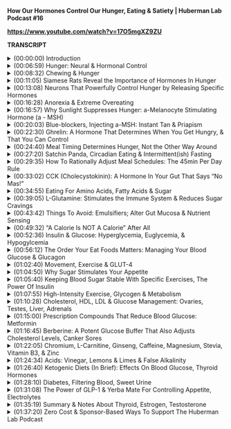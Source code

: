 **How Our Hormones Control Our Hunger, Eating & Satiety | Huberman Lab Podcast #16**

**https://www.youtube.com/watch?v=17O5mgXZ9ZU**

**TRANSCRIPT**

<details>
<summary>(00:00:00) 	Introduction</summary>
-

I'm Andrew Huberman, and I'm a professor of Neurobiology and Ophthalmology at Stanford School of Medicine. This podcast is separate from my teaching and research roles at Stanford. It is however, part of my desire and effort to bring zero cost to consumer information about science and science-related tools to the general public. In keeping with that theme, I'd like to thank the sponsors of today's podcast. 

Our first sponsor is InsideTracker. InsideTracker is a personalized nutrition platform that analyzes data from your blood and DNA to help you better understand your body and help you reach your health goals. I've long been a fan of getting blood work done. And the simple reason for that, is that most of the things that you want to know about your health, such as hormones, metabolic factors, blood sugar levels, et cetera, can only be analyzed from blood. And nowadays there are also excellent DNA tests that can also give you valuable information about what's going on at the cellar, molecular, even the neural circuit level within your brain and body. InsideTracker makes getting blood and DNA tests easy. You can go to a testing site where they draw your blood, they take your DNA sample, or they can come to your home if you prefer that. As well, they have a really amazing dashboard. The dashboard lets you understand what your levels of various hormones and metabolic factors et cetera mean, and what you should do about them. And I think that's one of the main things that really separates InsideTracker apart from other blood and DNA tests. Most tests you get the results back, but there are no directives about what to do specifically in order to bring the numbers into the ranges that you would like for your goals. InsideTracker makes all of that extremely simple and extremely clear. If you'd like to try InsideTracker, you can go to insidetracker.com/huberman, and if you do that, you'll get 25% off any of InsideTrackers plans. Use the code Huberman at checkout. That's insidetracker.com/huberman to get 25% off any of InsideTrackers plans. 

Today's episode is also brought to us by Athletic Greens. Athletic Greens is an all-in-one vitamin, mineral probiotic drink. I started taking Athletic Greens back in 2012 and I've taken it ever since. So I'm delighted that they're sponsoring the podcast. The reason I started taking Athletic Greens and the reason I still take it now, is that Athletic Greens really lets me cover all my nutritional basis in terms of vitamins, minerals and probiotics. There's so much data now pointing to the fact that the gut microbiome and the gut brain axis is important for metabolism and for endocrine health. The vitamins, minerals and probiotics in Athletic Greens make me feel confident that I'm covering all my bases. I do take other supplements, but with Athletic Greens I know that I've got all the foundational stuff handled. It also tastes really good. Tastes fine on its own, you can mix it with water, which is what I do. I add a little bit of lemon juice or lime juice, because I like a little tartness flavor in there as well, but most people just mix it with water, it mixes up super easily. I drink it once or twice a day. Usually once mid morning, and once again in the afternoon. If you'd like to try Athletic Greens, you can go to athleticgreens.com/huberman. And if you do that, you can claim their special offer which is a year supply of vitamin D3K2. There is now a ton of evidence that vitamin D3 is involved in countless metabolic processes, hormonal processes that are important for overall health and wellbeing. Vitamin D3, you can get from the sun of course, but most people are deficient in vitamin D3. So if you go to athleticgreens.com/huberman you'll get the Athletic Greens, you'll get the year's supply of vitamin D3 and K2 and you'll get five free travel packs. So once again it's athleticgreens.com/huberman, to get Athletic Greens, the vitamin D3K2, and that's a year supply plus the five free travel packs. 

Today's episode is also brought to us by Munk Pack. Munk Pack is a company that makes keto-friendly snacks that taste incredible but have just one gram of sugar or less. And indeed they taste incredible. In fact, my production team here at the Huberman Lab Podcast teases me because I actually have to keep the boxes of Munk Pack bars in my basement cause otherwise I'll tear through all of them. I remember the first time I tasted it, I was like, all right, here we go, a keto bar. I'm not a big fan of bars in general, most of them don't taste good to me. And I tasted the Munk Pack bars, and they are absolutely awesome. They come in a lot of different flavors. I'm partial to the caramel sea salt one, but they also have sea salt dark chocolate, peanut butter dark chocolate. They have a bunch of flavors. They're all incredible, I've tried them all. Which is why I keep them in my basement. As I mentioned previously on this podcast, I'm neither keto nor carbo. I don't really follow a particular diet in that sense. I eat in a way that maximizes my alertness and my levels of focus during the day when I want to work, and that maximize my transition to sleep at night. So, I basically eat low carb keto-ish during the day. And I know the ketonistas will say that I'm not in ketosis and I can manage to get into ketosis. But the main idea, is I keep my carbohydrates low during the day. And then at night I do eat carbohydrates. So for me, the Munk Pack bars are a really good snack usually in the afternoon, with a cup of coffee, especially if I'm going to train soon after that, or if I just want to snack and I'm going to continue working. As I mentioned before, they are absolutely delicious. They also don't have any of the stuff that's bad for you. No soy, trans fat, sugar, alcohols, artificial colors, all that stuff that we know we should avoid. If you want to try Munk Pack bars, you can go to Munk Pack, that's M-U-N-K, MunkPack.com, and enter the code Huberman at checkout and you'll get 20% off your first purchase of any Munk Pack product. That's Munk Pack, M-U-N-K-P-A-C-K.com, and enter the code Huberman at checkout to get 20% off your purchase. This month, we're talking all about hormones. Hormones are incredible and they control so many processes in the brain and body. Last episode, we talked about the role of estrogen and testosterone. Today we're going to talk about how hormones impact feeding and hunger, as well as satiety, the feeling that you don't want to eat or that you've eaten enough. Now, it's important to understand that hormones don't work alone in this context. Today I'm going to describe some hormones that have powerful effects on whether or not you want to eat more or less or stop eating altogether. But they don't do that on their own, they do that in cooperation with the nervous system. So today, I would say as much or perhaps even more than any other episodes, we're going to hear a lot of biology but there are multiple what I'm going to call entry points for tools that you can apply in order to regulate your levels of hunger, your meal timing, your levels of satiety of not wanting to eat more. And many of this is actionable with behaviors, but of course, we're also going to talk about supplements and we're actually going to talk about a little bit of brain machine interface devices that can actually be involved in manipulating these incredible things that we think of as hunger and appetite and satiety. 
</details>

<details>
<summary>(00:06:59) 	Hunger: Neural & Hormonal Control</summary>
-

So, the first thing that you need to know about the nervous system side, the neural control, over-feeding and hunger, is that there's an area of your brain called the hypothalamus. It's in the forebrain, which tells you it's in the front of your brain, and it's at the base of the forebrain. Now, the hypothalamus contains lots of different kinds of neurons doing lots of different kinds of things. There are neurons in your hypothalamus controlling sexual behavior, controlling body temperature, controlling circadian rhythms, the desire to sleep or be awake. Even neurons controlling rage. There are actually neurons that if we were to stimulate them would send you or anyone into a rage. They're just powerful control centers for the brain and body. There's a particular area of the hypothalamus called the ventromedial hypothalamus. And it's one that researchers have been interested for a long time now, in terms of its relationship to hunger and feeding. And the reason is, it creates these paradoxical effects. What do I mean by that? What they found was that sometimes lesioning, or disrupting the neurons in the ventromedial hypothalamus would make animals or people hyperphasia, they would want to eat crazy. And other lesions in other individuals or animals would make them anorexic, it would make them not want to eat at all. It would make food aversive. So that means that the ventromedial hypothalamus is definitely an interesting control station for hunger and feeding and satiety, but it doesn't really tell you what's going on at a deeper level. In fact, it's a little bit confusing or paradoxical. It turns out that there are multiple populations of neurons in there, we're going to talk about those. Some are promoting feeding, and some are promoting not feeding or not eating. 
</details>

<details>
<summary>(00:08:32) 	Chewing & Hunger</summary>
-

Now, the other neural component of all this that you need to know about, actually has to do with your mouth. So there's an area of your cortex, so that's a little bit further up in your brain, called the insular cortex. And it processes a lot of different kinds of information. Mostly information about what's going on inside you, so called the interoception. The insular cortex has neurons that get input from your mouth, from the touch receptors in your mouth. And insular cortex has powerful control over whether or not you're enjoying what you're eating, whether or not you want to avoid what you're eating, whether or not you had enough, or whether or not you want to continue eating more. And that has to do, believe it or not, with the touch or sensation of eating. I'm very familiar with this. I'm one of these people, I love eating so much, that I just like the mere act of chewing. You know, I like celery sticks enough. I'm not crazy about them, but you know they taste fine to me and I like chewing on celery sticks, but I actually just like chewing on them. I could eat all day long except that it's not healthy to do that. But the mere act of chewing for me is very pleasurable. People who chew gum feel this way as well. And just as a point about gum or chewing, if you choose something like celery or cucumber slices or chew gum, provided it doesn't have any sugar or caloric content, it's not going to drive increased hunger. That generally isn't the case. But if you eat something with sugar, as we'll find out, it has a very specific action in the insular cortex and in other areas of your nervous system that promotes the desire to eat more. But the key point right now is to know you've got these two brain areas, the ventromedial hypothalamus, that's involved in hunger and lack of hunger, sort of an accelerator and a brake on feeding. And you have this insular cortex that gets input from your mouth, and cares about chewing and the consistency of foods and all sorts of interesting things that are just very tactile. And I think most people think about the touch receptors on, excuse me, the taste receptors on the tongue. But we often don't think about the touch or tactile essence of food. And the thing that comes to mind just now is I've gone to sushi several times, and some people really like the urchin. I don't like the urchin. There's something about it that kind of creeps me out about the consistency, other people love it. So it's highly individual and it's probably learned, and there's some probably cultural background to this if you were raised eating urchin. Some people love that consistency or that touch. So touch has a lot to do with whether or not you want to eat or not. Now, let's get back to the ventromedial hypothalamus. Sometimes it makes animals or people want to eat more, sometimes less, so what's going on there? 
</details>

<details>
<summary>(00:11:05) 	Siamese Rats Reveal the Importance of Hormones In Hunger</summary>
-

There's a classic experiment that was done in which researchers took two rats, and so-called parabiosed them to each other. What that meant is that they did a little surgery and they linked their blood supply so that they were forever physically linked to one another and could exchange factors in the blood, but their brains were separate, their mouths were separate, and they essentially did everything separately except that they were linked to one another. So they had to walk together and go to the same places in order to do it. This parabiosis experiment revealed something really important. When they lesioned the ventromedial hypothalamus in one of the rats that was connected to the other rat, that rat got very, very fat, just really obese, huge rat, super rat, jumbo rat. The other one however, got very thin, it actually lost weight, despite consuming the same amount of food that it had prior to the other one getting the lesion. So what does this tell us? This tells us that there's something in the blood that's being exchanged between the two animals, because it was their blood supply that was linked. And that tells us that there's hormone or endocrine signals that are involved in the desire to eat, and hunger and appetite. And so next, we're going to talk about what those endocrine signals are, and then I'm going to immediately point to some entry points that you can use. And you can use these even if you're not parabiosed to anything. And that can allow you to time your meal frequency, and predict when you're going to be hungry or not. As well as a drive up appetite. Believe it or not, there are people out there who are trying to eat more. Although I think far many more people are trying to eat less because nowadays, the data just point to the fact that there is essentially an epidemic of diabetes, type II diabetes and obesity. And most everyone agrees now, that maintaining a healthy body weight and body weight composition, is one of the best paths to longevity and to just feeling very good and actually being able to think. Cognitive functioning is actually linked to levels of adipose tissue and so forth. So, let's talk about the endocrine factors that regulate feeding, hunger and satiety. 
</details>

<details>
<summary>(00:13:08) 	Neurons That Powerfully Control Hunger by Releasing Specific Hormones</summary>
-

One of the really exciting things to emerge in the science of feeding and appetite in the last 20 years, is the discovery of another brain area. And not just the ventromedial hypothalamus, but it's an area of the brain called the arcuate nucleus. And the arcuate nucleus has some really fascinating sets of neurons that release even more incredible molecules and chemicals into the blood. And these chemicals act as accelerators on feeding and appetite, or breaks. And the really cool thing is that you can actually control these molecules through simple behaviors. And once you understand what these molecules are, you'll start to understand why that's the case. And the control points that you have right now in order to control your appetite in either direction, increase or decrease. So, first of all, there are set of neurons in this arcuate nucleus called the PMOC neurons, okay? I don't want to get into what the acronym stands for, but I'll do it anyway. It's the Proopiomelanocortin system, okay? So these are PMOC neurons, Proopiomelanocortin. And if you heard melano, that should tell you it has something to do with pigmentation in skin cells or in hair cells, pigmentation of some sort, because of melanin. Last episode, I talked a little bit about the relationship between light dopamine and melanin. So you should already be thinking, wait, melano means it probably has something to do with that system, and indeed it does. Now, the POMC neurons, make something called Alpha MSH. Melanocyte-stimulating hormone, Alpha-Melanocyte-stimulating hormone. If you don't want to remember any of the other acronyms and terms I've talked about, this episode so far, do try and remember M-S-H, okay? Mouse, Sam, Hamster, M-S-H, okay? MSH reduces appetite and it's a powerful molecule, all right? So just put that on the shelf, MSH reduces appetite. Now, there's another population of neurons in the arcuate nucleus, called the AgRP neurons. And there I'm truly not going to read you what that stands for cause it's related to the mouse strain it was first identified in, but humans have these cells as well, but AgRP neurons. The AgRP neurons stimulate eating. And anytime you are approaching food, or you feel some excitement about food or anxiety, because some people actually experience a kind of heightened anxiety. Some people actually get a little bit of a resting tremor before they eat, even if they don't have any sort of eating disorder. There's kind of a ramping up of autonomic activity. That's largely due to the activity of these AgRP neurons. So, the activity in these AgRP neurons goes way up when animals or people are starved. And I don't mean starved for long periods of time, but I mean when they haven't eaten for a while. And the activity of MSH, the release of MSH goes up when we've eaten. However, there are other things that will stimulate the release of things like MSH. 
</details>

<details>
<summary>(00:16:28) 	Anorexia & Extreme Overeating</summary>
-

So, just briefly the experimental evidence, if you kill AgRP neurons, animals and people stop eating. There are people of lesions. They just stop eating, they become anorexic. I know you're familiar with anorexia as a clinical term, but that's actually a term that's used in the scientific literature about a pattern of behavior, okay? As well as a clinical term of course. If you were to stimulate the AgRP neurons, animals or people eat like crazy. They will eat to the point where they burst. Which just sounds horrible, but it just tells you this is the accelerator on eating. And yes, it has relationship to the ventromedial hypothalamus I talked about earlier, but I don't want to go back there just yet, we will circle back. 
</details>

<details>
<summary>(00:16:57) 	Why Sunlight Suppresses Hunger: a-Melanocyte Stimulating Hormone (a - MSH)</summary>
-

So Melanocyte-stimulating hormone, such an interesting hormone. This thing can shut down the desire to eat. The Melanocyte-stimulating hormone, is released from the medial pituitary. We talked about the pituitary last time. This is a gland that is very closely positioned to the hypothalamus. Actually some of the hypothalamus neurons actually project their neural connections directly into the pituitary, to release things like gonadotropins and luteinizing hormones, stuff we talked about last time in reference to testosterone and estrogen. But MSH is released from the medial portion of the pituitary and it stimulates the desire to not eat, to cease eating. What's really interesting, is that Melanocyte-stimulating hormone is activated by ultraviolet light. And it's not activated by ultraviolet light to the skin or directly to pituitary, it's activated by ultraviolet light to the eyes. Now, if you've been watching this podcast or listening to this podcast for any period of time, or you've heard me on other podcasts or you follow my Instagram, I am a big fan of this whole thing of getting morning light in order to synchronize circadian rhythms, et cetera, avoiding light in the middle of the night. This is yet another reason why getting ample light, ideally sunlight, but it could be other sources of UV light to the eyes, stimulates MSH, this has been shown over and over again. And keeps the desire to eat or appetite in check, in healthy ranges. This is also why in the spring and summer months, animals and people eat less. Now, for hibernating animals it's different, because they bear hibernate, actually. Ashley bears don't truly hibernate technically, by a scientific criteria they don't hibernate, but they go into a kind of torpor. The hibernating animals they don't eat much because they're in boroughs or dens, or they're just wrapped up in a little ball or whatever it is that hibernating animals do. So they're of course going to eat far less in the winter. But that's a unique scenario, we are not hibernating animals. But humans generally have greater appetite in the cold winter months. And it's not just because of the holidays and the abundance of food that we're presenting ourselves with, but when we get a lot of sun our appetite is reduced or at least it's easier to control. And that is due in part, because if you're getting ample sunlight to the eyes, it's converted into a signal for the MSH neurons, the neurons that release MSH, excuse me these PMOC neurons release MSH. And then MSH can bind its receptors, and can keep the break on appetite in check. So the takeaway tool from this, is make sure you're getting enough light not just in the morning, but throughout the day. And yes, it has to be light to your eyes. And blasting your eyes with sunlight or artificial light to the point where it's damaging or painful, won't accelerate or improve this process. It's about getting photons, ultraviolet light to the eyes consistently throughout the day. That's best accomplished by not wearing sunglasses provided you can do that safely. And if you don't have access to enough sunlight, then you can do this with artificial light. 
</details>

<details>
<summary>(00:20:03) 	Blue-blockers, Injecting a-MSH: Instant Tan & Priapism</summary>
-

This also points again to our old friends, the blue blockers. Many people know I'm not a huge fan of blue blockers especially not during the daytime, because they block a lot of the UV and shorter wavelength light that you want and need to create alertness, but also to create release of MSH from the medial pituitary. Now there are people out there, subcultures, that actually inject MSH. That are taking MSH or things similar to it. I am not suggesting people do that. But there are three main consequences of doing that. First of all, it reduces appetite, no surprise there. And they're actually using it as a dieting drug. This is kind of in the underground. I don't know what the legal status is. And again, I'm not promoting that people do it. Two, it makes them very, very tan, which makes sense, right? Melanocyte-stimulating hormone. And the third is, it purportedly, never tried it, purportedly sends libido through the roof, to the point where it's actually distracting for other activities. It actually can create priapism, which is a kind of chronic erection in males to the point where it actually can be physically damaging to the genitalia. So this is a drug, I don't know whether or not it's call it a drug. It's a substance that one can regulate with healthy levels, with sunlight and perhaps artificial UV light. I have not heard much about treatments for obesity involving getting ample sunlight or getting ample UV light, but to me, the logic is just very clear. And so if you're pursuing those avenues, you certainly should talk to your physician but you might want to think about how some of those logic hangs together. Absolutely fascinating hormone, I think most people aren't aware of it. And the subcultures that are aware of it are using it for two very particular end points, and they're using it at super physiological levels. That's enough about that 'cause I really don't know. I've talked to a few people in research. Believe it or not for this podcast, I reached out to a few people and asked whether or not the these are side effects in air quotes. I've heard about are true, and indeed they're true. But again, that's super physiological, controlling MSH, it's actually Alpha MSH levels through viewing ultraviolet light seems like an interesting and mechanistically logical thing to do, if your goal is to keep appetite in check. So MSH inhibits hunger. 
</details>

<details>
<summary>(00:22:30) 	Ghrelin: A Hormone That Determines When You Get Hungry, & That You Can Control </summary>
-

Next, let's talk about a hormone peptide that activates hunger. And this is a really interesting one because it relates to when you get hungry, in addition to the fact that you get hungry at all. And it's called ghrelin, it's spelled G-H-R-E-L-I-N. Ghrelin is released actually from the GI tract. And its main role is to increase your desire to eat. And it does that through a variety of mechanisms. Part of that is to stimulate some of the brain areas, the actual neurons, that make you want to eat. In addition, it creates food anticipatory signals within your nervous systems. So you start thinking about the things that you happen to like to eat at that particular time of day. And this is fascinating. Ghrelin is sort of like a clock, a hormonal clock that makes you want to eat at particular times. Now, the signal for ghrelin is reduced glucose levels in the blood. We're going to talk a lot today about glucose and insulin, ways to manage glucose and insulin. But for now the simple version of this, is you normally want your glucose to be in a kind of modest range, and I'll explain what range is in a little bit. But if it drops too low, ghrelin is secreted from your gut. It activates neurons in your brain at various locations including the PMOC neurons, and the other neurons of the wingin' it. It also activates the VMH in particular ways. And it might even activate some of these neurons that are in the periphery in your mouth that actually make you salivate and want to eat, right? Now, we all know about the famous Pavlovian, experiments of Pavlov's dogs. You know, they start salivating to the bell. After the bell was presented with food, you remove the food, and then just the bell can stimulate the salivation. We become Pavlovian at times. But rarely is it ever discussed what the neural pathways for that are. And it turns out that these hormones that are secreted from the gut can stimulate the neurons to create a sensation and a desire for certain foods at certain times of day. 
</details>

<details>
<summary>(00:24:40) 	Meal Timing Determines Hunger, Not the Other Way Around</summary>
-

You've done this experiment. If you are somebody who eats breakfast at more or less the same time each day, let's say 8:00 AM plus or minus 20 minutes. And then you eat lunch 12:30 plus or minus 20 minutes. Or let's say you're somebody like me who typically skips breakfast, and just eats lunch usually around 11:30 or 12 or something like that. Your ghrelin secretion will start to match when you typically eat. And it does that. And it's able to override the low levels of glucose in your bloodstream, because the ghrelin system also gets input from a clock in your liver that is linked to the clock in your hypothalamus, in your brain. And what this means is, if you eat at regular meal times, you'll start to get hungry a few minutes before those meals times. If you've ever wondered why your stomach kind of starts to growl because it's a particular time of day, and you're like, Oh I must want to eat, well, that's ghrelin. And for those of you that don't know why your stomach growls, I'll also tell you that today. It's actually really interesting. It not at all what you expect, and it's not just the gurgling of liquids in your stomach. That's not what it is. It's actually a muscular phenomenon. So, ghrelin is secreted as a food anticipatory signal, to get you motivated to go eat at regular times. So, nowadays there's a lot of interest in intermittent fasting. There's also a lot of interest in just what meal plans and schedules and what to eat in general, in order to maximize one's health and wellbeing. And people have all sorts of cosmetic reasons and brain reasons and metabolic reasons for wanting to control this kind of stuff. So let's make it really simple by first looking at the extremes. Some people need to eat every two or three hours. They feel this, "I need to eat every two or three hours," or else their blood sugar drops. In general, blood sugar doesn't drop so low, that they truly need to eat in order to alleviate a blood sugar issue. Although sometimes that can happen. Some people are truly hypoglycemic, low blood sugar. But most people as the blood sugar starts to head down towards the low-ish ranges, ghrelin is secreted. And so for those people not eating on the clock, it's very disruptive to them because it activates these neurons in the brain. For people who eat once a day or twice a day, or tend to shift their meals, you know, and they might eat a lot but during a limited so-called feeding window, it's kind of interesting humans now eat and talk about foods in ways that for years I used to hear about in classes, in courses, and research lectures about feeding animals, you know, restricted feeding windows. 
</details>

<details>
<summary>(00:27:20) 	Satchin Panda, Circadian Eating & Intermittent(ish) Fasting</summary>
-

And we owe a great deal of gratitude to Satchin Panda, who was a colleague of mine when my lab was in San Diego at the Salk Institute, who really is one of the pioneers of this restricted feeding window work and has done a beautiful work. He has a book that's excellent called 'The Circadian Code' that I highly recommend. And he's done a lot of important work on neurons in the retina, that control circadian timing, but also the relationship between feeding windows and health. And he's sort of among the major proponents I should say, of circadian eating, that means eating during the daytime, not at night or intermittent fasting, restricting feeding windows to anywhere from four to six to eight hours. I'll use myself as an example of the transition from regular feeding schedule to a more intermittent-ish fasting, although I don't really fall into true intermittent fasting. So I was one of these people that just got so accustomed to waking up and eating about an hour after I woke up. That to go from eating every three or four hours to eating twice a day, lunch and dinner, maybe a couple of snacks in the afternoon or something. At first it was excruciating. I remember thinking like, this is really brutal pushing out feeding. I didn't think I could exercise unless I had eaten first. We now know that during most all forms of exercise unless you're really focused on optimal performance like you've got to hit key lifts or you have to sprint at your maximum speed. And maybe even then that you can exercise faster just fine, because you're mainly relying on sources like glycogen from the liver, some undigested food sometimes, as gross as that may seem it's true, as well as body fat if the exercise about is extremely long. But what that means is that if you suddenly go from eating on a very regular schedule to skipping a meal, or pushing your meal timing out or shifting at all, you're going to have ghrelin in your system. And that ghrelin is going to stimulate the desire to eat by acting at the level of your brain. And it is indeed at that point, just mental. When we hear about just mental, just physical, it's really kind of the same thing cause it's all chemicals, brain and body. But it's the stimulation of neurons that anticipate feeding. You're stimulating the arcuate nucleus neurons that make you want to eat those AgRP neurons. So ghrelin stimulates the AgRP neurons, which makes you want to eat. 
</details>

<details>
<summary>(00:29:35) 	How To Rationally Adjust Meal Schedules: The 45min Per Day Rule</summary>
-

So what can you do with this? What this means is, if you want to start shifting your feeding schedule to one where you're not eating quite as frequently, and there are some advantages to that that aren't just in the biochemistry and health related, you know, cellar health related things. But some of them include not having to think about or buy food, right? You actually don't have to think about food all day if you're not eating so often. The other is, it gives you a far more social flexibility, right? You can go to a noon meeting if you have to or you can go out to dinner at a particular time. And you know, I guess it makes it kind of tough if you want to meet somebody for breakfast, cause then you're the dork who's just like sipping black coffee and like refusing everything. But anyway, I've been that dork. So it's one of those things you just kind of work with. But the fact of the matter is, ghrelin secretion, because of its relationship to the nervous system, can be shifted by about 45 minutes per day. Now, it's going to vary. Some of you have more so-called willpower, you know. But if you really want to just start pushing that first meal out or shifting in any direction, some people might want to eat in the early part of the day and not in the evening. Trying to shift the mealtimes out the spacing by about 45 minutes, is what the neural circuits that link the ghrelin system to the neural circuits that control feeding, really can handle because it's a form of neuroplasticity. And so what this would look like is, if you normally you eat breakfast at eight o'clock plus or minus 20 minutes, and you want to start eating your first meal at noon you would take maybe four or five days and just start pushing the meal out by about 45 minutes to an hour each day. So it's not quite as painful. Or you can just take the plunge and just do it all at once. I have a colleague who was a neurosurgeon at Stanford, came up through my lab, he's now at Neuralink, and he has a great practice. He keeps his ghrelin system at random. What he does is he skips one meal per day and he makes his external schedule dictate that. So, sometimes he skips breakfast, sometimes he skips lunch, sometimes he skips dinner, he just skips one of the three major meals per day. And in doing that, the ghrelin system has always kind of kept off kilter. And it probably also allows him to have a lot of neural flexibility, what we call top-down control. Just the knowledge, Oh, you know the hunger I'm feeling isn't necessarily hypoglycemia. And in his case, it's almost certainly not. And therefore what I'm feeling here is an activation of these AgRP neurons, and therefore I can push my meal schedule around however I want. Now, I should mention that top-down mechanisms are powerful. Belief, motivation, these things can really shift neural circuits. We're going to talk more about that a little bit later. But there are also people who are genuinely hypoglycemic and they need to take really good control of their blood sugar levels and try and keep them stable. And so of course, you want to do what's medically safe for you. I'm not at all recommending that people that suffer from hypoglycemia suddenly disrupt their blood sugar patterns in any direction, that wouldn't be healthy. But for most people out there who have reasonable blood glucose levels, it's kind of interesting and kind of fun to play with these parameters in order to optimize what you want to do. And sometimes that might change across the year with schedules. Many find great benefit in having flexibility over when they eat. Regularity of eating equals regularity of ghrelin secretion equals regularity of activity of these AgRP neurons, meaning you'll be hungry at very regular intervals. So that's something that you can work with, it's grounded in deep mechanism of hormone and neural systems, and there's a lot of modern research to support what I just said. 
</details>

<details>
<summary>(00:33:02) 	CCK (Cholecystokinin): A Hormone In Your Gut That Says “No Mas!”</summary>
-

So, if MSH inhibits feeding, makes us want to eat less and ghrelin makes us want to eat more, there's another hormone called CCK, Cholecystokinin, that is potent in reducing our levels of hunger. Now, I learned about CCK back when I was an undergraduate. So, well over 20 years ago, when it was first discovered. And there was a lot of excitement about CCK at that point as a diet drug. You know, anytime there's a molecule or a chemical discovered in the brain or body that can suppress feeding, the diet industry just goes wild and they think, this is going to be the thing that's going to allow people to move from being obese to losing all sorts of unhealthy weight, et cetera. A similar phenomenon was observed with leptin. Leptin is a hormone that's made by body fat that signals to the brain when there's a lot of body fat, and in animals injections of leptin can make fat animals thin. They lose a lot of adipose or fat. In humans, it didn't work out that way. It just the studies were done and leptin was successful in treating a certain rare form of diabetes, but it really wasn't very potent as an anti-obesity drug. Similarly, CCK has been looked at as an obesity drug, something to reduce obesity. But it had some pretty unhappy side effects actually caused some pretty serious side effects. Now that's as drug. However, CCK when released at normal levels by your gut has a powerful effect in suppressing appetite for a period of time. And there are healthy and direct ways to activate CCK. Now, CCK is in the GI tract, it's released from the GI tract. And it's release is governed by two things. One is a subset of very specialized neurons that detect what's in the gut, the specific contents of the gut. And by certain elements of the mucosa, of the mucus lining of the gut and the gut microbiome. 
</details>

<details>
<summary>(00:34:55) 	Eating For Amino Acids, Fatty Acids & Sugar</summary>
-

So what's really interesting, is that CCK is stimulated by fatty acids and particular fatty acids that we'll talk about. Amino acids, and particular amino acids that we'll talk about, as well as by sugar. Now, let's put sugar on the shelf for a moment. We're going to talk a lot about sugar because if CCK inhibits appetite and reduces feeding, and it can be triggered by fatty acids, amino acids, or sugars, then you might say, well, then in eating a lot of sugars should make us not want to eat more, but we all know that eating sugar makes us want to eat far more. That's the role of a lot of sugars. And that has to do with a separate mechanism we'll talk about today. So, which fatty acids in the gut stimulate the release of CCK? It turns out it's the omega-3 fatty acids, the ones that come from algae or krill or fish oil. I talked about this in the episode on nutrition and some of the things related to the gut microbiome. And I'm going to revisit that now. Omega-3 fatty acids and Conjugated linoleic acid, CLA, either from food or from supplements, stimulate the release of CCK which then reduces, or at least blunts appetite. And I'm not talking about blunting appetite to anorexic levels where you don't want to eat at all. I'm talking about regulating appetite to the point where animals and people don't over-consume. So it's keeping appetite at a healthy level. The other thing that stimulates CCK that I mentioned, are amino acids. So when we eat, we have the ability to break down different macronutrients, you know, carbohydrates, fats or proteins, into sugars and glucose, that then we can convert to ATP and all that stuff from a Krebs cycle from high school. We're not going to go into that today, that's for a future episode. But amino acids are one of the things that we are eating for. Amino acids both can be used as energy through a process called gluconeogenesis, of converting proteins into energy. Or those amino acids can be broken down and then rebuilt into things like preparing, excuse me, repairing muscle tissue as well as other forms of cellar repair. They're involved in all sorts of things related to protein synthesis. What does this mean? If we eat the proper amino acids at the proper levels, if we ingest omega-3's and CLA's, Conjugated linoleic acids at the proper levels, or get them from supplements, there's a blunting of appetite. Appetite is kept clamped and we don't become hyperphagic. We don't overeat. We tend to eat within healthy or normal ranges. So this is very important, because most people don't understand that when we're eating, we are basically fat foraging and amino acid foraging. And there are several studies now have shown, that people and animals will essentially eat until they feel they've consumed enough omega-3's, omega-6's, CLA's, and certain amino acids. In other words, even if it's not conscious, we are eating until we trigger the activation of CCK. Now, there are other reasons why we shut down eating too. Are literally, the volume of food in our gut can be large, and we can feel very distended. That's the physical reason obviously. There are other reasons, maybe we just have top-down control. We have knowledge that this is the end of the meal and we stop 'cause we have to go back to work or to a meeting, or we tell ourselves we've had enough. But at a subconscious level, the gut is informing the brain via CCK and other mechanisms when we've ingested enough of what we need. And these omega-3's and CLA's and certain amino acids are vital for sending out that signal that we've had enough. Now, which amino acids is actually really interesting? 
</details>

<details>
<summary>(00:39:05) 	L-Glutamine: Stimulates the Immune System & Reduces Sugar Cravings</summary>
-

We have essential amino acids and we have non-essential amino acids. Among the essential amino acids, there's one in particular that can trigger the release of CCK very potently, and that's glutamine. Glutamine is a very interesting amino acid. First of all, it's been shown in a few studies to play a role in bolstering the immune system. It can increase the number of killer cells in the immune system. It is consumed but in supplement form. You know, people can take it. You know, a teaspoon of glutamine or some people take glutamine throughout the day, if they're really into it or for whatever reason, they think they're battling off an infection or something of that sort. Glutamine can also of course be derived from foods. And you can just put into the Internet, do an Internet search and find out what foods are rich with glutamine. Some of the ones that I'm aware of off the top of my head are like cottage cheese, and things of that sort. But other foods have glutamine as well. Once a threshold level of glutamine and other essential amino acids are reached, once the threshold level of these Alpha-3, excuse me, Omega-3 fatty acids and CLA's are reached, CCK is released, and it helps reduce the activity of those AgRP neurons that promote feeding. So as you can see, feeding is an interplay between brain and body. And it's some of the micronutrients and even the breakdown of particular nutrients, that's putting the accelerator or the brake on the feeding process. It's not just one thing. So from an actionable standpoint, you, we should probably all be trying to get our omega-3, Omega-6 ratios correct anyway, because they are antidepressant. I talked about the peer reviewed studies on that. They are healthy for the gut microbiome, and we should be seeking sufficient glutamine. Now, whether or not you decide to supplement with glutamine or not, is up to you. One of the reasons why one might want to do that, and again, you should always check with a doctor, especially if you have any predisposition to cancers or you have cancer, many cancers and tumors like glutamine, so that's something to note. But one reason why you might want to supplement with glutamine or consider eating foods that are rich in glutamine, isn't just to keep your appetite in healthy ranges, but as well, glutamine can actually reduce sugar cravings. So this is very interesting. I have a friend, he's an absolute chocolate, sweets addict. He's a grown adult, but he eats candy and chocolate as if he was like a 14 year old kid hanging out at the local convenience store. It's really incredible. And he has probably a sugar addiction, but he's very aware of this and he's managed to kick all other addictions. So, for whatever reason, it stimulates his brain and body in the ways that make him want more, but he hates this. It's actually quite frustrating for him. He's somebody who cares a lot about his health. He took the approach that I know many other people have who know about this role of glutamine, of taking a teaspoon or a couple of teaspoons of glutamine several times throughout the day or anytime he craves sugar. And indeed, glutamine, well, reduced sugar cravings. Some people who are really on the kind of ketogenic front, will mix it with a little bit of half and half and down that, and because I guess it makes it taste better, it's a little bit chalky. So, glutamine has some very interesting properties. But I think for most people that aren't suffering from adverse levels of craving, making sure you're getting the right omega-3's that can come from a variety of sources, check out the episode we did on nutrition if you want to learn more about that. And CLA's, and making sure that you're getting enough glutamine is going to be important for making sure that the CCK signal gets through. The one thing I do want to mention about glutamine, it's a minor effect, but it alone can have a small increase, excuse me, it alone can increase blood sugar. It's not a huge increase in blood glucose. But because the gut takes proteins and breaks them down into these amino acids, and essentially looking for glutamine and things like it, other essential amino acids as well. When you ingest glutamine or branch chain amino acids, there is a small but real increase in blood glucose. And that's because they are essentially food. And there I'm talking about the supplemental version. So, just know glutamine can increase blood sugar slightly, especially diabetics should know that. It can reduce sugar cravings. And just know that what your gut is doing at a core level is it's forging, it's waiting, and it's trying to assess levels of omega-3 fatty acid, conjugated linoleic acid, and glutamine, and other essential amino acids. You are essentially trying to eat to get these nutrients and then a signal can be deployed up to your brain, that you're not really interested in eating that much more. 
</details>

<details>
<summary>(00:43:42) 	Things To Avoid: Emulsifiers; Alter Gut Mucosa & Nutrient Sensing</summary>
-

Whenever preparing an episode for this podcast I'm always faced with a particular challenge, which is, how many tools should I offer that involve doing something new? You know, a new behavior, a new exercise, supplement, something, things of that sort. And how many should be related to not doing things, avoiding things. It's never really fun to talk about all the things that we're supposed to avoid, but some of them are so powerful in light of the mechanisms of a given topic that I'd be remiss if I didn't mention them. So now you understand how hormones, and peptides like CCK and ghrelin impact appetite. There's one particular aspect of food that can powerfully impact CCK. And I think most people, I'm guessing 99.9% of people out there are not aware of this. And it has to do with highly processed foods. There's a lot of reasons why one would want to avoid highly processed foods. In fact, if you're interested in that topic and the history of whole foods, transitioning to highly processed foods in this country, I highly recommend you listen to a YouTube video by Dr. Robert Lustig, he's at university of California, San Francisco. It's very easy to find, put Stanford, Robert Lustig, it was a talk hosted by Stanford. Gives a a beautiful description of the history of this, and why the food industry started packing in additional sugars and salts, and turning foods into commodities, it's really fascinating. It has no conspiracy theory is just all scientific facts. It's really a wonderful lecture. It has millions of views, it should be very easy to find. We can provide a link to that, and we will. There's another reason to avoid highly processed foods however, and that has to do with what's called emulsifiers. Now, many of you are familiar with emulsifiers, even though you don't know it. When you put detergent in the laundry that contains emulsifiers, the goal of that detergent is to bring together fatty molecules with water molecules and be able to dissociate them and break them up to get the stains out of clothes and things of that sort. There are a lot of emulsifiers put into processed foods. And those emulsifiers allow certain chemical reactions to occur that extends the shelf life of those foods. So it's like candy bars and cereals, and all sorts of things that are in processed foods. The worst of which are the typical kind of pastries that you see at the convenience store. But this extends into chips of various kinds and even some meats of various kinds, they pack this stuff into meats. They have names like soy lecithin and other things. Why are emulsifiers bad? Okay, there are a lot of reasons why they're bad, but the reason why they're bad for the mechanisms that we've been talking about today, is that when you ingest those foods, you're bringing those emulsifiers into your gut. And those emulsifiers strip away the mucosal lining of the gut, and they actually cause the neurons that innervate the gut, that extend those little processes we call axons into the gut, to retract deeper into the gut. And as a consequence, you're ingesting a bunch of food and the signals like CCK never get deployed. The signals that actually shut down hunger are never actually triggered. And so, as a consequence you want to eat far more of these highly processed foods. In addition, if you then go from eating a highly processed food to non highly processed foods, you're not able to measure the amounts of amino acids, sugars, and fatty acids in those foods as accurately. You've actually done structural damage at a micro level, but structural level damage, excuse me, to the mucosal lining of the gut. Now, this can all be repaired if you stay away from highly processed foods for some period of time. But the negative effects of these emulsifiers are quite real. So, to make it really clean and simple, emulsifiers from highly processed foods are limiting your guts ability to detect what's in the foods you eat and therefore to deploy the satiety signals, the signals that shut down hunger. In addition to that, there's a parallel mechanism at play, that I talked about in a previous episode but I'll remind you again, that you have neurons in your gut that are sensing sugar, and are sending a subconscious signal up to the brain via the vagus nerve. And those neurons trigger the release of dopamine, which makes you crave more of that food. So now you've got parallel signals making you want to eat more sugar, making you unaware of how much sugar you've eaten, and that are disrupting the inputs to the nervous system that signal to the rest of your brain and body that you've obtained enough fatty acids and you've obtained enough amino acids. So these highly processed foods are really terrible. And you know, I'm not out here to say, you know, never enjoy a processed food of any kind, I'd be a hypocrite 'cause I do eat processed foods from time to time. Although the ones that I tend to eat, I try and make of the healthier variety. But eating whole foods has tremendous value and eating highly processed food has tremendous negative impact on the gut and on the gut brain axis. And so, recently there was a paper that came out in Cell, Cell Press journal, it's kind of the apex of Cell journals, which is a phenomenal. This paper showed that, ingesting highly processed food leads to more intake of not just highly processed foods but other types of food in general. There was kind of an overeating compensation generally across foods for people that consume these highly processed foods. And there are a lot of other reasons to avoid highly processed foods. So again, I don't like to focus too much on the do nots, I like to arm you with tools to do. But I think this visual of certain foods and these emulsifiers actually stripping away some of the critical lining of your gut and disrupting the hormone signaling to the brain controlling feeding, is important enough and cryptic enough, meaning it hasn't been talked about, it works at a subconscious level, and that it's important that people are aware of it so they can make decisions about what they do want to eat or not want to eat for themselves. 
</details>

<details>
<summary>(00:49:32) 	“A Calorie Is NOT A Calorie” After All</summary>
-

Before moving on, I just want to say one more thing about highly processed foods. There was an absolutely beautiful study done by my colleague, Chris Gardner at Stanford, exploring whether or not certain diets were better than others. They looked at vegan, vegetarian, omnivore, I don't know if they looked at all meat or not, but they looked at the different forms of diets, intermittent fasting, et cetera. And they essentially found that, whichever diet people adhered to, whichever one they followed, was equivalent to the others. Provided that they followed it, they lost the equivalent amount of weight. There really wasn't a strong effect of the food type or the pattern of eating, et cetera. However, in a study like that, adherence is very high because people are a part of a study. And for many people, the ability to adhere to a certain eating plan is one of the most, if not the most powerful determinants of whether or not a given diet meaning nutritional plan works. Now, this thing about highly processed foods however, is really diabolical. Because it truly says, and I think the recent data in cell metabolism and other journals really proves that, a calorie is not a calorie. That's absolutely absurd because of these emulsifiers and the contents of these highly processed foods. In fact, the data in humans points to this. So what they did is they took in-patient adults, so they had total control over their food intake. And they received either ultra processed or unprocessed diets for 14 days, as a short study. The diets were matched for calories, sugar, fat, fiber, and macronutrients. So everything else was matched. Just processed or non-processed is the major variable. And basically what they found, is that the people who are eating the processed food diet happened to eat much more, right? This was after this period of putting them on either diet and clamping for all other variables. Then they would eat much more, and the body weight changes were much more. And those body weight changes, were such that they couldn't be accounted for by just increased calories. So, the bottom line is that highly processed foods are just bad for you. They increase weight gain. They disrupt the lining of your gut in a way that disrupts things like CCK and proper satiety signals. And they contain a bunch of things, in particular sugars, but other things as well, that disrupt not just the hormonal systems but also the neural systems that control the desire to eat after the diet is done. So there's just so many reasons why these highly processed foods are terrible, and they can explain a lot of the ill health effects that we've seen in the last 50 years not just in the United States, but all over the world. That enormous increase in diabetes, juvenile diabetes. It's just remarkable how far down the path of diet we've gone. And it's clear, it's almost a smoking gun what the cause of this is. If you'd like to learn more about that please refer to the Lustig lecture. He also spells out why non-processed foods is far more economical in terms of just at the level of the household or individual as well as at the societal level. Really interesting stuff, I highly recommend you check it out. 
</details>

<details>
<summary>(00:52:36) 	Insulin & Glucose: Hyperglycemia, Euglycemia, & Hypogylcemia</summary>
-

So now let's move on to some other hormones that regulate hunger and satiety, in particular insulin. Now, you've probably heard of insulin before. Insulin is the thing that's lacking in type I diabetics, that's why they have to inject insulin whenever they eat. The reason they have to do that, is because when they eat their foods are broken down into glucose. And in order to shuttle glucose to the appropriate tissues in the body, and also to keep glucose levels in check, you need insulin. So the simplest way to think about insulin and glucose is that when you eat, that food is broken down into sugars, that's true whether or not it's fats or it's sugars, or eventually if it's proteins, they are oxidized into fuels as we say. And those fuels can be used as the name fuel implies into energy, they're eventually made into ATP. There's a bunch of biochemical steps there we're not going to go into today, but that's essentially how it works. You break down food into glucose. Now, if you're ketogenic, we'll talk about that in a little bit. But in general, you eat, food is turned into glucose. Your blood sugar needs to be kept in a particular range. Hypoglycemic means too low, hyperglycemic means too high. And what they called euglycemic E-U, glycemic, is the healthy range. Now, what those healthy ranges are, in general the healthy range, the euglycemic range, is about 70 to a hundred nanograms per deciliter. But most of you aren't walking around with a glucose monitor. Some of you are, but most of you are not. The more important question for us to address right now, is why is it important that glucose be kept at a particular level? Once you understand that, keeping glucose in check starts to have a rationale behind it and the ways to do that start to make a lot more sense. So the reason is, if glucose levels get too high because of the way that our cells in particular neurons, interact with glucose, high levels of glucose can damage neurons. It can actually kill them. You can start getting what are called peripheral, excuse me, neuropathies. One of the symptoms of some forms of diabetes is that people start losing the sensation of touch in their fingers or their hands or their feet, and they can start going blind. There's diabetic retinopathies. So it's very important, that insulin manage your glucose levels. Now, there's also type II diabetes where there's insulin secreted from the pancreas, but people are insulin insensitive. There's a disruption in the receptors and insulin insensitivity isn't quite the same as having no insulin at all, but it parallels some of the same mechanisms. Now, type I diabetes is often picked up because someone has a sudden weight loss, because they're not processing blood sugar the same way they were before. Type II diabetes is often, although not always associated with being overweight and with obesity. Both of them are challenging conditions. Type II diabetes almost always can be managed by managing one's weight. And of course there are prescription drugs and supplements that can help manage those. We're going to talk about all of that. But for most people that don't have diabetes, the important thing is to manage glucose, to keep it in that euglycemic range. And there are a number of different ways to do that. Some of them are behavioral, some of them are diet based, and some of them are based on supplements or prescription drugs. So let's talk about those now. 
</details>

<details>
<summary>(00:56:12) 	The Order Your Eat Foods Matters: Managing Your Blood Glucose & Glucagon </summary>
-

So if you eat, and in particular if you eat carbohydrates, blood glucose goes up. If you eat fats, blood glucose goes up to a far less degree. And if you eat proteins, depending on the protein, it will eventually be broken down for fuel or assembled into amino acid chains for protein synthesis and repair of other tissues and bodily functions. But glucose goes up and then is kept in range. When you are hungry, you secrete a different hormone and that's called glucagon. And glucagon's main role, is to pull stores of energy out of the liver and the muscles. And once those are depleted, you'll eventually tap into body fat, okay? So, and this is for people that have a typical blood glucose range, so that 70 to 100 euglycemic range. So, the two kind of push and pull systems that we're going to think about now to keep this simple, is that you have the insulin system managing glucose, and you've got the glucagon system pulling energy out of your liver and muscles for immediate fuel. And eventually you'll pull fuel out of body fat if you've been active for a very long time and all your glycogen stores are depleted or close to depleted. So what does this all mean? There's a lot of important biochemistry and a lot of important cellar processes involved in whether or not your anabolic or catabolic. Whether or not you're breaking things down or building things up. Let's talk about feeding in a simpler way, however. And let's weave the tools to manage blood glucose, to keep it in check, as we do that. So, let's say you had a meal and that meal consisted of rice, a carbohydrate, some meat or fish, let's say a piece of salmon, and some vegetable, some fibrous vegetable like asparagus or cabbage or something like that. If you were to eat all of that at once, you know, you take a bite of one, a bite of the other, you're going to mix it up. You know, one of these, it all ends up in the same place kind of people, mix it all up. Then you'll experience an increase in insulin and increase in blood glucose that's moderately fast. It's going to increase pretty quickly. What's remarkable, is that the order that you consume each macro-nutrient has a pretty profound influence on the rate of insulin and glucose secretion into the blood and how quickly those levels rise. So if you will make it really simple. If you were to eat the rice first, your glucose would rise in a sharp spike, especially if it doesn't contain any fats to slow the absorption. Now, that might be good if you're very hungry and you want to get an increase in glucose. In fact, this is the reason why you're often served bread before meals, because it is... And sometimes it's bread and butter, or chips before meals or appetizers, are designed to get your blood glucose going up high because big steep increases in blood glucose tend to promote the desire to consume more glucose. And this also relates to the dopamine system and the way that something tasty in the mouth and sugar in the gut and fats and sugars in the mouth, trigger the activation of a lot of systems in the brain and body to consume more of whatever you have or whatever is available to you. So, the basic idea is that eating carbohydrates and/or fats early in a meal will give a steep rise in blood glucose. However, if you were to eat the fibrous thing first, so a lot of chewing, but not a big rise in blood glucose because in general there's... Unless it's laid in with sugar. Or something we're just talking about some vegetable, fibrous vegetable, that will actually blunt the release of glucose until you eat the fish and the rice. But believe it or not it will actually blunt the glucose increase that the rice would cause. Now, I'm not talking about neurotically eating each macro-nutrient separately in sequence. I'm just trying to give you a picture of what's happening ordinarily. So what this means is, if you feel a lot of food related anxiety, or you feel you're one of these people that you can kind of sense like your blood sugar increasing very quickly, a lot of people can sense this, some people can't, has a lot to do with how well they manage their blood sugar as well as some of the psychological factors. And yes, their family and historical reasons, you know, I've got friends who had a lot of siblings, and when they sit down to eat they have to really suppress the desire to not beat up everyone else at the table and take all the food. It's sort of like not... It's hard for them to understand that there's plenty to go around, because of their upbringing. So there are psychological top-down effects. A lot of the psychology around food is geared towards getting people to be relaxed when they eat and these sorts of things. But these blood sugar effects are real just cellar and basic biochemistry of how the body manages sugars ingested into the blood. So what does this all mean? It means that if you want a steep increase in glucose, you are very, very hungry, then you should eat the carbohydrate laid in food first, or you should eat a bunch of macronutrients combined. So that would be like the hamburger or the sandwich, the bread, the whatever's in that sandwich altogether, usually that's protein and vegetables as well. If you want to have a more modest increase in glucose or you want to blunt the increase in glucose, then have the, at least some of the fibrous thing first, and then the protein and then the carbohydrate. You will notice that your blood glucose will rise more steadily, and that you'll achieve satiety earlier in the meal. Or at least you won't get this huge peak at sort of the Thanksgiving meal effect. Some of you are international, so if you don't celebrate Thanksgiving is a time of year where... It used to be the one-time a year or two times a year where Americans would give themselves permission to eat enormous meals. Now that seems to happen a lot more often. But there is this effect of you're full and yet you're hungry for more, that's because your blood glucose has gone through the roof and it's triggered a number of other mechanisms. There's also usually a lot of alcohol consumption, and alcohol itself because it's a sugar will increase blood glucose very, very sharply. It depends on the alcohol, some alcohols have more sugar than others. But basically what you're trying to avoid are steep increases in blood sugar. And the order that you eat foods has an enormous impact on that. 
</details>

<details>
<summary>(01:02:40) 	Movement, Exercise & GLUT-4</summary>
-

The other thing that has an enormous impact on how long and shallow, or how steep that curve of glucose is, depends on on whether or not you recently were moving, are moving or start moving after you eat. So it turns out that your blood glucose levels can be modulated very, very powerfully by movement. If you did any kind of intense exercise, or even just walking or jogging, or cycling anything before you eat your blood glucose levels will be dampened somewhat. And that has to do with the release of something called, some people call it GLUT4, which sounds like glutton. Other people call it GLUT4. These are things that are involved in shuttling glucose to particular cells in the body, namely toward muscle and glycogen stores and away from body fat stores. It has to do with sequestering of glucose from the blood. The point is that, if you're somebody who struggles with blood sugar regulation, in addition to getting your body weight in a healthy range, doing all the other sorts of things that you should be doing, the key thing is to try and get some movement, sometime as circuit meal. Now, very few people can actually eat and walk at the same time, although I do it all the time. Not because I'm trying to regulate my blood sugar but just 'cause I tend to be busy. I eat and drive, [mumbles] busy. Busy if I'm not giving this podcast, or if sleeping, I'm eating, but except the early part of the day when I fast. But the bottom line here is that, if you, for instance take a 30 minute walk after a meal, your blood glucose will be blunted in ways that are beneficial. If you have exercised in the recent hours before a meal, that can be beneficial. The order that you consume foods is beneficial. And there are a few things that you can consume that can also adjust blood glucose levels. So let's talk about those, but I thought it was important to really tamp down that it's not just what you eat, we talked about that before, but also the order that you eat those things, believe it or not, whether or not you combine macro-nutrients, carbohydrates, proteins and fats and fibrous vegetables. And whether or not you've moved recently. The higher intensity the movement, the greater the GLUT4 increase, and the more that the blood glucose will be blunted and you'll shuttle more of that to glycogen and muscle stores. And even just moving after a meal, even just a calm easy walk, can really adjust the ways in which blood sugar regulated for the better. 
</details>

<details>
<summary>(01:04:50) 	Why Sugar Stimulates Your Appetite</summary>
-

I don't want to perseverate on this processed foods, hidden sugars thing too much. But understanding now a little bit about how insulin and glucose work, you can probably imagine why hidden sugars are such an attractive thing from the standpoint of processed food manufacturers. Because if they can put sugar in that you can't even taste, that sugar is going to amplify the amount of glucose, it's going to increase the rate of glucose increase into your bloodstream and it's going to promote more feeding. So in that case, you're really being tricked. It's not that you're actually reaching for the additional appetizer and your blood glucose is going up. The food that you ate is actually increasing your appetite as you eat it. It's a positive feedback loop. So don't want to demonize those any more than I already have, but you should be aware that these things are happening at the level of your bloodstream and brain. 
</details>

<details>
<summary>(01:05:40) Keeping Blood Sugar Stable With Specific Exercises, The Power Of Insulin </summary>
-Sensitivity

The other thing I'd like to address for a moment, is this notion of stable blood sugar versus lay bile blood sugar or unstable blood sugar. Some people just have stable blood sugar. They can go long periods of time without eating and feel fine. Other people get really shaky, really jittery, and/or when they do eat, they feel really keyed up. Sometimes they'll even sweat. Sometimes their vision will go blurry. And some of that can actually be because they've become hyperglycemic. And those effects that you experience when you are hyperglycemic are the early warning signs of the kinds of things that damage neurons and lead to the really terrible stuff they talked about before like peripheral neuropathies. Now, it takes some time for those things to occur, those neuropathies to occur. But whether or not your blood sugar is all over the place or whether or not stable, can be impacted by a number of things. One of those things is exercise. So these days there's a lot of interest in what they call zone two cardio, which is that kind of steady state cardio, where you can just nasal breathe even at pretty high output, where you could maybe have a conversation. Although I'm such a huge proponent of nasal breathing during exercise, most forms of exercise especially zone two cardio, that you probably shouldn't be talking while you're doing that cardio unless it's absolutely essential. But periods of zone two cardio that lasts anywhere from 30 minutes to an hour or sometimes more for your endurance athletes, can create positive effects on blood sugar regulation, such that you people can sit down and enjoy whatever it is, the hot fudge sundae, or whatever the high sugar content food is. And blood glucose management is so good. Your insulin sensitivity is so high, which is a good thing, that you can manage that blood glucose to the point where it doesn't really make you shaky, it doesn't disrupt you. And you know, to say nothing of the weight-related issues or the adipose fat gain, et cetera, that's a separate issue because people vary there. But basically doing zone two cardio for 30 to 60 minutes, three to four times a week makes your blood sugar really stable, and that's an attractive thing for a variety of reasons. 
</details>

<details>
<summary>(01:07:55) 	High-Intensity Exercise, Glycogen & Metabolism</summary>
-

On the flip side, high intensity interval training or resistance training AKA weight training, are very good at stimulating the various molecules that promote repackaging of glycogen. So sprints, heavy weight lifting, circuit type weightlifting provided there is some reasonable degree of resistance, those are going to trigger are all sorts of mechanisms that are going to encourage the body to shuttle glucose back into glycogen, converting to glycogen, into muscle tissue, restock the liver, et cetera. Depleting one's glycogen actually takes some time. You know, if you do a couple sets of tricep extensions and some crunches, you're not depleting your glycogen. Glycogen depleting workouts are very high intensity. Generally they're less than an hour or so, but those are the sort that are going to lead to big increases in the kinds of enzymes and metabolic pathways that are going to repack glycogen and shuttle most things towards restorage of foods not into adipose tissue, not into fat, but taking glucose and making it into fuels that you can access later for more of that high intensity activity. And I should mention that one of the advantages of high intensity interval training or weightlifting of various kinds, is that it causes long standing increases in basal metabolic rate. I don't want to go too far down this path because we're going to do an entire month on human performance and athletic performance. But it's not just the increases in muscle that increase metabolism, because muscle burns more energy than other types of tissues, except your brain, which truly burns the most energy. Anyway is the main reason why your basal metabolic rate is what it is. Well, high-intensity training. So it could be sprints, it could be high intensity interval training of different kinds, it could be weight training, also has an effect of increasing thermogenesis even long after you've completed the exercise. So there's a long tail. There's a kind of post exercise metabolic effect that's also beneficial. So it's not an either or, it's really that high intensity interval training and resistance training. And things of that sort are very good for one reason. And the zone two cardio is very good for other reasons. And now you can see why it's just a healthy thing and why most people should probably be doing exercise most days of the week, if not every day of the week. If your goal is to manage blood glucose and your goal is to manage some of the metabolic factors that control repackaging of glycogen and encouraging excess glucose to not get diverted into body fat stores. 
</details>

<details>
<summary>(01:10:28) Cholesterol, HDL, LDL & Glucose Management: Ovaries, Testes, Liver, Adrenals </summary>
-

We haven't talked a lot about lipids today, that's because most of today's discussion is about hormones and insulin is the dominant hormone in terms of mobilizing and managing glucose in the body, at least for most people. But fats are very important. And there's just a little anecdote about fats that I think will be useful in thinking about why you want to manage what they call the LDL or HDL ratios. And this is deserving an entire episode, many, perhaps even several episodes. But some of you may be familiar with LDLs and HDLs, some of you may not. The LDL is low density lipoprotein. This is the one that you don't want it to be too high. Castillo's dreaming, he's barking. He loves all forms of cholesterol but that's just Castillo dreaming. So LDLs are the ones that you want to keep low. You don't want those to go excessively high. HDLs, the high density lipoproteins are the ones that are the so-called healthy lipoproteins. That's all fine and good. But you might ask yourself, what are they doing? What is the actual role of these things, and why would you want healthy levels of HDL and not too much LDL? Well, one of the reasons is, that fats don't like water, right? They are hydrophobic. And yet you need to move fats in your bloodstream, all tissues in your body need fats. They need cholesterols, they're... In last episode we talked about cholesterol is a precursor to the sex steroid hormones, estrogen, and testosterone and other hormones as well. Well, HDL and LDL, actually coat fats to allow them to be transported through the bloodstream. They do a number of other things as well. But HDL, is a key component of the delivery system that brings those fats to the liver, ovaries, testes, and adrenals. In other words, having adequate levels of HDL is good, because it allows fats to be delivered to the tissues that manufactured testosterone, estrogen, cortisol in healthy levels and the liver. So this is why when LDLs are too high what's happening is you're not getting fats to the correct tissues. And you can get buildup of fats like fatty liver disease and some of these things can happen. A high sugar content can even lead to some of these fatty liver conditions that starting to happen is actually the first time in human history perhaps that we're aware of anyway. That we're starting to see liver conditions that normally were associated only with severe alcoholism starting to come from sugar content. So what does this mean? This means keep your LDL and HDL ratios proper. You want those HDLs in order to deliver fatty molecules to the very tissues that use cholesterol in order to manufacturer hormones. So how do you keep LDLs and HDLs in their proper ratios? Well, a lot of people don't realize this, but the debate about dietary cholesterol and its relationship to LDL and HDL ratios, it is a barbed wire debate. I don't want to get into it right now. There are still a lot of open questions as to how much dietary cholesterol impacts LDL and HDL ratios. I don't want to get into that now, I'm not taking a stance either way. But what is very clear, is that having highly elevated glucose, consuming too much sugar or not managing glucose in your body through some of the mechanisms that we've been talking about up until now, can also negatively impact LDL, HDL ratios. So managing glucose goes way beyond just managing blood sugar, and making sure that you don't lay down too much body fat, making sure your metabolism stays high and making sure you're not getting jittery at meals. It also has to do with making sure that you're creating enough of the molecules HDL and not too many of the molecules LDL, that are going to disrupt the delivery of things to the organs of your body that allow you to make healthy levels of testosterone, estrogen, and so forth. If that wasn't clear, let me make this ultra simple. You want healthy levels of HDL, and you want low levels of LDL, because if you have ovaries it will allow the fats that need to get to the ovary to produce estrogen, to get there. And if you have testes, it will allow the fats and the cholesterol molecules that you need in order to manufacture testosterone to get to the testes. As well, in order to have proper adrenal function and proper liver function, you want HDL and LDL in the healthy correct levels. 
</details>

<details>
<summary>(01:15:00) 	Prescription Compounds That Reduce Blood Glucose: Metformin</summary>
-

So now we've talked a lot about behavioral tools and the underlying biological mechanisms that justify those tools in particular circumstances. Now, I'd like to turn to supplements and prescription drugs that regulate the hormone systems, controlling feeding and satiety. There are a huge number of these. Some have more powerful effects than others. There are two that I want to describe because they've been getting a lot of attention recently. First of all, there's a prescription drug Metformin, which was developed as a treatment for diabetes. And it works potently to reduce blood glucose. It has dramatic effects in lowering blood glucose. Metformin involves changes to mitochondrial action in the liver. That's its main way of depleting or reducing blood glucose. And it does so through the so-called AMPK pathway, and it increases insulin sensitivity overall. Metformin is a powerful drug. In fact, I'm surprised that so many people have sought it out, given that most of the people that I'm aware of that sought it out are not diabetic. I think for diabetics it seems to be a useful drug. For non-diabetics, it can also of course, lower blood glucose. It also has the potential to make people hypoglycemic, genuinely hypoglycemic. So, you really need to approach Metformin with caution. I get a little concern when I hear about people blasting Metformin, simply because fasted states or low blood sugar states are healthy. Doing that pharmacologically can have long standing effects. You really want to approach that with caution. 
</details>

<details>
<summary>(01:16:45) Berberine: A Potent Glucose Buffer That Also Adjusts Cholesterol Levels, Canker Sores </summary>
-

Now, there's a comparable drug, it really should be called a drug. But it's non-prescription, that's also in fairly prominent use out there called berberine, B-E-R B-E-R-I-N-E, berberine, correct. So berberine is a really interesting compound. Its actions very much mimic Metformin. So let's talk about berberine for a second. Berberine actually comes from various plants and tree bark. It is sold in supplement stores, it's sold online. It is, as far as I know unregulated, it is powerful. If you're going to experiment with berberine, you definitely want to talk to your doctor and you want to approach it with caution. It also works to activate the so-called AMPK pathway. AMPK by the way stands for Adenosine Monophosphate-activated protein kinase, AMPK. And it inhibits a protein tyrosine phosphates 1B pathway. I think that's enough nomenclature. It activates a certain pathway that's associated with fasting and low blood glucose. The effects of berberine are as far as I can tell, when looking at the literature, are very similar if not identical to Metformin. Now, the number of studies out there on this are many. So I'm just going to review a few of them and their major effects. As always, I invite you to check out examine.com. It's a wonderful website where you can put in any supplement or compound or biological goal for that matter. And it will list out the various effects in the human effect matrix. So studies on humans, if they're available. And it will tell you whether or not they're strong effects or weak effects or modest effects. And it will point to the specific subject population, it's a wonderful resource. So berberine, not surprisingly has very strong effects in lowering blood glucose. There are four studies on this. In fact, they say that berberine is one of the more if not the most effective supplements for lowering blood glucose. It talks about dosages there. Although I'll just mention that I've tried berberine, and the dosages that are typical on the bottle of most supplements, is much higher than I needed. So when I took berberine, two things happened, first of all, I got a pretty splitting headache. It gave me pretty vicious headache. So for me it was a no, almost immediately. The other thing is, I became so hypoglycemic. That in order to get my blood sugar back up, I think I ate something like 10 donuts and I didn't feel like I had ingested all that much sugar. It was really kind of weird. I was hyperphagic for sugar. I was craving sugar, craving sugar and I was very thirsty as well. And so, I don't want to promote any bad behavior, but I know that certain people use this when they've overeaten sugars or they're doing their cheat days, something that I'm personally just not a fan of. And they want to keep their blood sugar in check or they know they're going to consume a huge meal. They'll take berberine to keep blood glucose clamped. And it does do that. It has very strong effects. Three peer reviewed studies on HbA1c levels. HbA1c is something that can be measured in a blood test. That is sort of an average readout of your blood sugar levels over the previous two or three months, sometimes shorter period. But that's mostly what HbA1c is about. So, it radically decreases your blood sugar levels. It actually lowers cholesterol. It acts remember on the liver, and the liver is involved in cholesterol metabolism. And remember it's both sugars, blood glucose, and dietary fats. Perhaps it's still heavily debated in terms of how your blood total cholesterol HDL and LDL are regulated. So it seems to lower total cholesterol, and it seems like it lowers HDL and LDL in parallel. So that's interesting. One study showed a minor increase in HDL, the so-called good cholesterol. Insulin levels dropped, not surprising. Another study showed a slight decrease in LDL, though seem to be kind of minor. Here's a kind of interesting one, just to help you remember berberine as of the fact that it comes from tree bark, isn't trigger enough to remember it. Direct contact of berberine on canker sores seems to eliminate canker sores very quickly, which is kind of cool. I've not had canker sores in a few years but when I dig down, they're extremely painful. I don't like those. So that's kind of interesting, and there's some study references there. I find it amazing that these compounds exist. You've got this prescription drug Metformin, and then you've got berberine, this stuff from tree bark, and they have effects that are essentially equivalent to one another. So again, I'm not promoting their use or even their exploration, but those compounds do exist, they're out there. And check out examine.com if you'd like to learn more. Certainly do your reading, do your homework, before you start just popping the stuff. And if you have hypoglycemia or hyperglycemia, be especially careful and also do understand that dosages and dose requirements vary. So if you do go down this path, really approach things carefully. Always start with the lowest amount that you could get away with. For me, the headache thing just made it a no-go. I do keep a bottle of it in a full disclosure, in the odd chance that I feel like eating a ton of doughnuts. It's not so much about not ingesting the calories, it's just that I don't like the feeling of being hyperglycemic, the blurry vision, just feeling lousy, I do love donuts. 
</details>

<details>
<summary>(01:22:05) 	Chromium, L-Carnitine, Ginseng, Caffeine, Magnesium, Stevia, Vitamin B3, & Zinc </summary>
-

Other things that impact blood glucose in supplement form. Chromium has been shown in 29 studies to have a minor, I want to emphasize a minor effect on reducing blood glucose. Things like L-carnitine, something we've talked about here on the podcast before in terms of its relationship to power output in ATP production for both aerobic and anaerobic exercise, as well as sperm quality and egg quality. We talked about that long ago. Things like Panax ginseng can have positive effects on, I should say, can have effects of reducing blood glucose slightly. I don't want to give a valence to or judgment to whether or not it's positive or negative. Here's something that's interesting that you should know about. Caffeine has very reliably been shown to increase blood glucose just a little bit, okay? So I always thought that caffeine would drop blood glucose, but it actually can increase blood glucose just slightly. Things like magnesium. We talked about magnesium as a tool for enhancing the passage into sleep, in particular magnesium threonate and bisglycinate. Magnesium can also have a modest reduction in blood glucose. You're just trying to get the impression, everything reduces blood glucose, but that's certainly not the case. And then a couple episodes ago when we were discussing nutrition we talked about artificial sweeteners, sucralose, aspartame, NutraSweet. Some of those are generic names. Some of those might be brand names and how they have negative effects on the gut microbiome and that's supported by a number of studies. There's one artificial sweetener, it's stevia, S-T-E-V-I-A, which seems to lower blood glucose just slightly. And I still can't find data on whether or not Stevia impacts the gut microbiome in either direction. Many of the things that I consume do have small amounts of Stevia in them. So I'd love to know if anyone out there is aware of quality peer reviewed research, as to whether or not Stevia impacts the gut microbiome similarly or differently from other artificial sweeteners. Please let me know. Please send me the references. I'd really appreciate it if put it in the comment section on YouTube or elsewhere. Comment section on YouTube would be the best place. So Stevia seems to lower blood glucose a little bit, which makes it kind of an attractive artificial sweetener if one is going to use artificial sweeteners. But remember, sweet taste itself stimulates the desire to eat, which will increase more blood glucose. So I'm guessing that they probably cancel each other out. 
</details>

<details>
<summary>(01:24:34) 	Acids: Vinegar, Lemons & Limes & False Alkalinity</summary>
-

So you have to think logically about these things. Vitamin B3, so some of the B vitamins do indeed stimulate appetite by triggering increases in blood glucose, vitamin B3 in particular. I don't know if B6 does. Things like zinc seem to lower blood glucose. And then there've been an enormous number of other things that have been tested for their roles in blood glucose. Apple cider vinegar, anything acidic. This is well-known now that any kind of acidity, so it could be lemon juice or lime juice, or Apple cider vinegar, lowers blood glucose slightly. Some of those can also have other effects that we're not talking about today. So that's kind of interesting because there's a movement now towards creating a sort of people talk about becoming more alkaline, you know, what these... I hate to break it to you but you don't really want your body to be too alkaline. You want to stay in the right pH or else you're start... There are conditions that make you more alkaline. You don't want to be too acidic or too alkaline. If you see a beverage or something that purports that ingesting that beverage is going to make you more alkaline, that is absolutely false. There's no evidence for that, is impossible biochemically. It's just marketing. But nonetheless ingesting foods that are acidic can make some slight adjustments to the pH of the gut in ways that can slow or alter the absorption of foods and can blunt blood glucose. You can try this sometime if you want, if ever you're feeling kind of over sugared out like you ate something with too much sugar. You can drink a small amount of lemon juice mixed with water or lime juice, and you'll notice that it will blunt that kind of hyperglycemic effect just a little bit. Again, you don't want to use this as a medical tool, but the effect is fairly potent. And then, excuse me. And then there are a number of other things like capsaicin and hot chili peppers that will lower blood glucose. The list goes on and on, The most powerful one is absolutely berberine and Metformin, but that's really heavy caliber stuff. And the other ones I mentioned have more minor effects. I do want to mention because I'm sure some of you out there are curious about the ketogenic diet. 
</details>

<details>
<summary>(01:26:40) 	Ketogenic Diets (In Brief): Effects On Blood Glucose, Thyroid Hormones</summary>
-

I'm going to do an entire episode about ketosis and the brain and the body, but the ketogenic diet has been shown in 22 studies to have a notable decrease on blood glucose. And that is not surprising, because the essence of the ketogenic diet is that you're consuming very little or zero of the foods that promote big spikes in insulin and glucose. If you consume enough protein, some of that protein can be converted into glucose, of course, through gluconeogenesis. But the ketogenic diet has a very strong support for its role in regulating blood sugar, which is glucose. But the specific effects of the ketogenic diet, and one particular effect that I'll address later but I'll mention now, which is, the ability of the ketogenic diet to adjust thyroid hormone levels in ways that make it such that if you return to eating carbohydrates after being in ketosis for too long, you don't manage fibroid and carbohydrates as well, that has been shown as well. So we're going to dive deep into ketosis in a future episode. So for you ketonistas does out there don't worry, I certainly have nothing against ketogenic diet. I actually don't have anything for against any particular nutrition plan. I know it works for me, at least at this stage in my life. And I'll update it if I need to. I'm simply trying to get you as much information as I possibly can, so that you can navigate through that landscape in a way that's in keeping with your particular goals. 
</details>

<details>
<summary>(01:28:10) 	Diabetes, Filtering Blood, Sweet Urine</summary>
-

So now you understand a lot about blood sugar and how it's managed, and the ways that you can manage it better depending on your particular needs. This is also a good opportunity for us to look back at some of the medical literature, because it really points to just how far we've come in terms of understanding these important mechanisms. And it points us in the direction of some actionable protocols. So diabetes, which is these huge increases in blood glucose, because there's no insulin, was known about as early as 1500 BC, which is just incredible. And the way physicians then understood that certain people had high blood glucose without actually knowing what blood glucose was, is that they would take the urine of particular patients, and they'd find that ants preferably move toward and consume the urine of certain patients and not others. And they understood that there was something in that urine that was correlated with the weight loss and some of the other probably very unfortunate health symptoms that these people were experiencing. So they knew that there was something in blood and urine. But you might be asking yourself, wait, that's urine. But as I tell every kid that I meet, two things. I tell a kid, your brain is here, I make them point to their head. And then I tell them, do you know what? Do you know that your urine is actually filtered blood? And they usually go, [grunts]. I get parental permission to do this first. But most adults don't realize that your urine is actually just filtered blood. And that's why if you see blood in your urine, that's a problem. You want to filter the blood, but urine is filtered blood. Now, this business of measuring blood sugar from the urine has been something that lasted way beyond these early stages of 1500 BC. It turns out that as late as 1674, physicians at Oxford university were figuring out who had pathologically high levels of blood glucose by analyzing their urine. And again, they were measuring the sweetness of their urine, and this is medical fact. They would do this by taking urine samples from different patients, and tasting them. And they developed an intuitive sense of what excessively sweet urine was relative to the other urines that they had tasted. So for those of you that are in the medical profession or those of you that are seeking out the medical profession, do you understand this is not done anymore? And you can also just reflect on how far we've come in terms of the medical profession itself. In our ability to measure things from the blood and measure things from urine without having to ask ants which urine is sweeter or ask oneself, which urine is sweeter. So indeed we are making progress as a species. 
</details>

<details>
<summary>(01:31:08) 	The Power of GLP-1 & Yerba Mate For Controlling Appetite, Electrolytes</summary>
-

Before we close out today I want to talk about one more tool that many of you will probably find useful. I certainly have, I'm a big consumer of caffeine, although I don't consume a ton of it, I consume it very consistently. So I'm big on consuming Mate, which is a strong caffeinated tea. And I generally do that early in the day. Although I do delay about two hours after I wake up for reasons I've talked about in previous episode, to maintain that nice arc of alertness and focus. I do drink black coffee as well, mushroom coffee as well, I love that stuff. But Mate, also called Yerba Mate, is an interesting compound because unlike coffee, it has been shown to increase something called glucagon like peptide GLP1. And increase leptin levels. Now, we didn't talk a lot about glucagon today. Glucagon is really elevated in the fasting state. I mentioned that it's sort of the opposite of insulin in kind of rough terms that's one way to think about it. But GLP1, or glucagon-like peptide one, is increased by ingesting Mate and it acts as a pretty nice appetite suppressant. Now, I'm not trying to suppress my appetite. I like to eat as I mentioned before. But it works really well to stimulate the brain and to give you a level of alertness and to do a lot of the things that coffee does. It also contains electrolytes. So we meaning our neurons and our brain run on a variety of factors, electrical activity and chemical transmission, et cetera, but they require adequate levels of sodium potassium and magnesium. So, if you were to learn the biology or the physiology of the action potential, the firing of a neuron, something we teach every first year neuroscience student, and I'd be happy to teach you if you're interested. You'll hear about sodium rushing into cells and potassium entering and leaving cells in order to allow neurons to communicate. Electrolytes are critically important for the function of the nervous system. And many things that act as diuretics, that promote excretion of water, like caffeine, can also take electrolytes out along with in particular sodium. And sometimes the lightheadedness or the brain fog that people experience, isn't just because electrolytes are low but because they're kind of out of balance. So I like Mate because it has electrolytes, it has caffeine. It stimulates the release of this glucagon-like peptide GLP1, and it's been a big help to me in extending that early morning fasting window out to about noon or so when I eat my first meal. It also just tastes really good. I don't drink it out of the gourd even though I have Argentine lineage. The gourd to me it's just kind of an inconvenience, I drink it out of a mug. There's no promotion here. I have no relationship to any Yerba Mate plantations or companies, I just happen to really like the stuff. And the fact that glucagon-like peptide one is enriched or is released more when you drink Mate. And the fact that GLP1 can regulate blood sugar in ways that keep your blood sugar in that we called euglycemic, not too high, not too low mode, is one reason why ingesting Mate is attractive to me. If you go to South America, well, you'll see especially among Oregonians, but also Argentines, is people actually carry a thermos of this stuff with them around and bring it to meals in restaurants. And it's just considered cultural convention, it's not unusual to see that. So we don't see that so much here in the States but I happen to really love this stuff. I brew my own, because that's the most economical way to do it. And I really enjoy it. It can be a little bitter for some people. The real key there if you want to know, the Mate trick is to not use water that's really boiling hot. You go just shy of boil and then it doesn't have that same kind of tobacco like or really acidic flavor to it. It's just a little bit sweeter, although not quite sweet. So, Yerba Meta GLP1, can manage in healthy ways leptin levels, glucose levels, and glucagon levels in ways that if it serves you, that you might want to try. 
</details>

<details>
<summary>(01:35:19) 	Summary & Notes About Thyroid, Estrogen, Testosterone</summary>
-

So once again, we covered an enormous amount of material, focused on how hormones regulate feeding, hunger, and when one feels they don't need to eat, so-called satiety, that you've had enough. As always, we covered a lot, but I could not be exhaustive about all the information related to this topic. It's just so vast. For instance, we did not talk about thyroid hormone, an extremely important hormone and pathway in the body and brain. We are going to do an episode related to thyroid and tools to regulate thyroid, I promise. Having seen this episode, you will be able to digest that material with far more ease. We also didn't talk about the fact that testosterone and estrogen can impact blood glucose in ways that are opposite to one another. That when estrogen levels are high, appetite tends to be reduced. When testosterone levels are high, appetite tends to increase. So there are all sorts of interesting interplays between the various hormones. But that's too much of a deep dive of now. Right now, we've just focused today mainly on things like ghrelin, on things like, Melanocyte simulating hormone, incredible powerful hormone that can suppress appetite. On things like Cholecystokinin that comes from the gut and can suppress appetite. On things like food emulsifiers. On the fact that when you're eating you are amino acids seeking, even though you might not realize it. That you are also seeking out particular fatty acids in particular, the conjugated linoleic acids and Omega-3's. So I've tried to give you a number of actionable tools. Many of them behavioral. Some of them are based on supplements or even prescription drugs. Again, always do what's best for your health, and do that in company with a healthcare professional. I'm not a physician, I don't prescribe anything. I'm a professor, I profess a lot of things. And I try and share with you what I think to be the best high quality peer reviewed literature. So that's what I've done today. Really appreciate your time and intention. 
</details>

<details>
<summary>(01:37:20) 	Zero Cost & Sponsor-Based Ways To Support The Huberman Lab Podcast</summary>
-

Many of you have continued to ask how you can help support the podcast. And we really appreciate the question. There's several ways to do that. The first is to like a video that you've seen if you like it, and please subscribe to the YouTube channel. That's perhaps the most important thing about the YouTube channel. As well, leave us a comment. If you leave us a comment in the comment section that helps us. And please ask questions. Those questions and your comments do inform content of future episodes. We read them all. Except the negative ones we don't read, I'm just kidding, we read them all. In addition, please subscribe on Apple and/or Spotify or both if you like. And on Apple, you have the opportunity to leave us up to a five star review if you feel we deserve that. Apple also lets you leave a comment, some feedback for us as well. Please do check out our sponsors that we mentioned at the beginning of the podcast. That's the best way perhaps to support the podcast. As well we have a Patreon account. It's patreon.com/andrewhuberman. And there you can support the podcast at any level you like. And today, as well as in previous episodes, I've mentioned various supplements. If you're interested in seeing what supplements I take and you want to explore for some other supplements as well, you can go to Thorne T-H-O-R-N-E.com slash U, the letter U, slash Huberman. Thorne is a supplement company that we believe to have the highest stringency in terms of what they put in the various supplements that they make. And the amounts that they put are very accurate. They've partnered with the Mayo Clinic. They partnered with all the major sports teams. And we've partnered with them because we believe in their levels of stringency and accuracy. If you go to thorne.com/u/huberman, you can see what I take and you'll also get 20% off any of those supplements or any of the other supplements that Thorne makes. So that's where you can find out more about supplements and the ones that I take. And again, you get the 20% discount on any supplements that Thorne makes. And last but not least, thank you for being with us. I hope you learned a lot. I hope you explore some of the tools and that the mechanistic information that you learned today will serve you well. If you know anyone that's interested in this topic or you think that someone could benefit from it, please suggest the podcast to them as well. And most of all, thank you for your interest in science. [upbeat music]                                                                                                                                                                                                                                                                                                                                                                               
</details>

